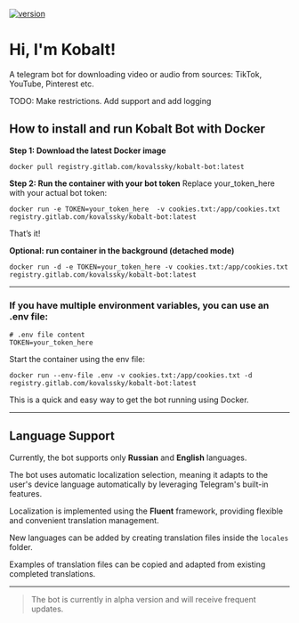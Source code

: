 [![version](https://img.shields.io/badge/Version-0.1.2-red?style=flat&logo=github&logoColor=white)]()

# Hi, I'm Kobalt!

A telegram bot for downloading video or audio from sources: TikTok, YouTube, Pinterest etc.

TODO: Make restrictions. Add support and add logging

## How to install and run Kobalt Bot with Docker
**Step 1: Download the latest Docker image**
```
docker pull registry.gitlab.com/kovalssky/kobalt-bot:latest
```
**Step 2: Run the container with your bot token**
Replace your_token_here with your actual bot token:
```
docker run -e TOKEN=your_token_here  -v cookies.txt:/app/cookies.txt registry.gitlab.com/kovalssky/kobalt-bot:latest
```
That’s it!

**Optional: run container in the background (detached mode)**
```
docker run -d -e TOKEN=your_token_here -v cookies.txt:/app/cookies.txt registry.gitlab.com/kovalssky/kobalt-bot:latest
```
---
### If you have multiple environment variables, you can use an .env file:

```
# .env file content
TOKEN=your_token_here
```

Start the container using the env file:

```
docker run --env-file .env -v cookies.txt:/app/cookies.txt -d registry.gitlab.com/kovalssky/kobalt-bot:latest
```
This is a quick and easy way to get the bot running using Docker.

---
## Language Support

Currently, the bot supports only **Russian** and **English** languages.

The bot uses automatic localization selection, meaning it adapts to the user's device language automatically by leveraging Telegram's built-in features.

Localization is implemented using the **Fluent** framework, providing flexible and convenient translation management.

New languages can be added by creating translation files inside the `locales` folder.

Examples of translation files can be copied and adapted from existing completed translations.

---
> The bot is currently in alpha version and will receive frequent updates.

